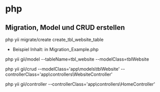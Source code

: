 # php

Migration, Model und CRUD erstellen
------
php yii migrate/create create_tbl_website_table   
-  Beispiel Inhalt: in Migration_Example.php

php yii gii/model --tableName=tbl_website --modelClass=tblWebsite

php yii gii/crud --modelClass='app\models\tblWebsite' --controllerClass='app\controllers\WebsiteController'

php yii gii/controller --controllerClass='app\controllers\HomeController'
